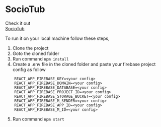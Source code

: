 # SocioTub

Check it out  
[SocioTub](https://sociotub.netlify.app/)

To run it on your local machine follow these steps,

1. Clone the project
2. Goto the cloned folder
3. Run command ```npm install```
4. Create a .env file in the cloned folder and paste your firebase project config as follow
```
    REACT_APP_FIREBASE_KEY=<your config>
    REACT_APP_FIREBASE_DOMAIN=<your config>
    REACT_APP_FIREBASE_DATABASE=<your config>
    REACT_APP_FIREBASE_PROJECT_ID=<your config>
    REACT_APP_FIREBASE_STORAGE_BUCKET=<your config>
    REACT_APP_FIREBASE_M_SENDER=<your config>
    REACT_APP_FIREBASE_APP_ID=<your config>
    REACT_APP_FIREBASE_M_ID=<your config>
```
5. Run command ```npm start```

